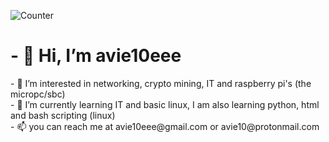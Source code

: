 ![Counter](https://komarev.com/ghpvc/?username=avie10eee)
<h1>- 👋 Hi, I’m avie10eee </h1>
<p>- 👀 I’m interested in networking, crypto mining, IT and raspberry pi's (the micropc/sbc)<br>
- 🌱 I’m currently learning IT and basic linux, I am also learning python, html and bash scripting (linux)<br>
- 📫 you can reach me at avie10eee@gmail.com or avie10@protonmail.com </p>
